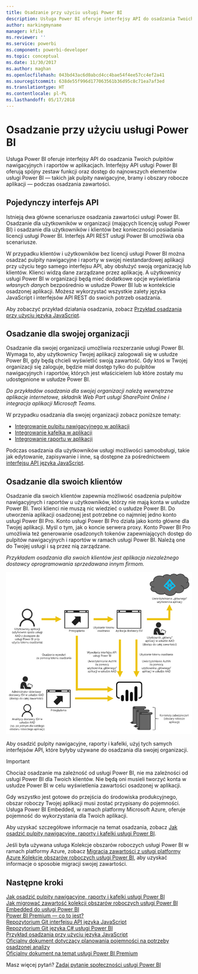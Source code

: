 ```yaml
---
title: Osadzanie przy użyciu usługi Power BI
description: Usługa Power BI oferuje interfejsy API do osadzania Twoich pulpitów nawigacyjnych i raportów w aplikacjach.
author: markingmyname
manager: kfile
ms.reviewer: ''
ms.service: powerbi
ms.component: powerbi-developer
ms.topic: conceptual
ms.date: 11/30/2017
ms.author: maghan
ms.openlocfilehash: 043bd43ac6d0abcd4cc4bae54f4ee57cc4ef2a41
ms.sourcegitcommit: 638de55f996d177063561b36d95c8c71ea7af3ed
ms.translationtype: HT
ms.contentlocale: pl-PL
ms.lasthandoff: 05/17/2018
---
```

# <a name="embedding-with-power-bi"></a>Osadzanie przy użyciu usługi Power BI
Usługa Power BI oferuje interfejsy API do osadzania Twoich pulpitów nawigacyjnych i raportów w aplikacjach. Interfejsy API usługi Power BI oferują spójny zestaw funkcji oraz dostęp do najnowszych elementów usługi Power BI — takich jak pulpity nawigacyjne, bramy i obszary robocze aplikacji — podczas osadzania zawartości.

## <a name="a-single-api"></a>Pojedynczy interfejs API
Istnieją dwa główne scenariusze osadzania zawartości usługi Power BI.  Osadzanie dla użytkowników w organizacji (mających licencję usługi Power BI) i osadzanie dla użytkowników i klientów bez konieczności posiadania licencji usługi Power BI. Interfejs API REST usługi Power BI umożliwia oba scenariusze. 

W przypadku klientów i użytkowników bez licencji usługi Power BI można osadzać pulpity nawigacyjne i raporty w swojej niestandardowej aplikacji przy użyciu tego samego interfejsu API, aby obsłużyć swoją organizację lub klientów. Klienci widzą dane zarządzane przez aplikację. A użytkownicy usługi Power BI w organizacji będą mieć dodatkowe opcje wyświetlania *własnych danych* bezpośrednio w usłudze Power BI lub w kontekście osadzonej aplikacji. Możesz wykorzystać wszystkie zalety języka JavaScript i interfejsów API REST do swoich potrzeb osadzania.

Aby zobaczyć przykład działania osadzania, zobacz [Przykład osadzania przy użyciu języka JavaScript](https://microsoft.github.io/PowerBI-JavaScript/demo/).

## <a name="embedding-for-your-organization"></a>Osadzanie dla swojej organizacji
Osadzanie dla swojej organizacji umożliwia rozszerzanie usługi Power BI. Wymaga to, aby użytkownicy Twojej aplikacji zalogowali się w usłudze Power BI, gdy będą chcieli wyświetlić swoją zawartość. Gdy ktoś w Twojej organizacji się zaloguje, będzie miał dostęp tylko do pulpitów nawigacyjnych i raportów, których jest właścicielem lub które zostały mu udostępnione w usłudze Power BI. 

*Do przykładów osadzania dla swojej organizacji należą wewnętrzne aplikacje internetowe, składnik Web Part usługi SharePoint Online i integracja aplikacji Microsoft Teams.*

W przypadku osadzania dla swojej organizacji zobacz poniższe tematy:

* [Integrowanie pulpitu nawigacyjnego w aplikacji](integrate-dashboard.md)
* [Integrowanie kafelka w aplikacji](integrate-tile.md)
* [Integrowanie raportu w aplikacji](integrate-report.md)

Podczas osadzania dla użytkowników usługi możliwości samoobsługi, takie jak edytowanie, zapisywanie i inne, są dostępne za pośrednictwem [interfejsu API języka JavaScript](https://github.com/Microsoft/PowerBI-JavaScript).

## <a name="embedding-for-your-customers"></a>Osadzanie dla swoich klientów
Osadzanie dla swoich klientów zapewnia możliwość osadzenia pulpitów nawigacyjnych i raportów u użytkowników, którzy nie mają konta w usłudze Power BI. Twoi klienci nie muszą nic wiedzieć o usłudze Power BI. Do utworzenia aplikacji osadzonej jest potrzebne co najmniej jedno konto usługi Power BI Pro. Konto usługi Power BI Pro działa jako konto główne dla Twojej aplikacji. Myśl o tym, jak o koncie serwera proxy. Konto Power BI Pro umożliwia też generowanie osadzonych tokenów zapewniających dostęp do pulpitów nawigacyjnych i raportów w ramach usługi Power BI. Należą one do Twojej usługi i są przez nią zarządzane. 

*Przykładem osadzania dla swoich klientów jest aplikacja niezależnego dostawcy oprogramowania sprzedawana innym firmom.*

![Przepływ osadzania dla swoich klientów](media/embedding/powerbi-embed-flow.png)

Aby osadzić pulpity nawigacyjne, raporty i kafelki, użyj tych samych interfejsów API, które byłyby używane do osadzania dla swojej organizacji.

> [!IMPORTANT]
> Chociaż osadzanie ma zależność od usługi Power BI, nie ma zależności od usługi Power BI dla Twoich klientów. Nie będą oni musieli tworzyć konta w usłudze Power BI w celu wyświetlenia zawartości osadzonej w aplikacji.
> 
> 

Gdy wszystko jest gotowe do przejścia do środowiska produkcyjnego, obszar roboczy Twojej aplikacji musi zostać przypisany do pojemności. Usługa Power BI Embedded, w ramach platformy Microsoft Azure, oferuje pojemność do wykorzystania dla Twoich aplikacji.

Aby uzyskać szczegółowe informacje na temat osadzania, zobacz [Jak osadzić pulpity nawigacyjne, raporty i kafelki usługi Power BI](embedding-content.md).

Jeśli była używana usługa Kolekcje obszarów roboczych usługi Power BI w ramach platformy Azure, zobacz [Migracja zawartości z usługi platformy Azure Kolekcje obszarów roboczych usługi Power BI](migrate-from-powerbi-embedded.md), aby uzyskać informacje o sposobie migracji swojej zawartości.

## <a name="next-steps"></a>Następne kroki
[Jak osadzić pulpity nawigacyjne, raporty i kafelki usługi Power BI](embedding-content.md)  
[Jak migrować zawartość kolekcji obszarów roboczych usługi Power BI Embedded do usługi Power BI](migrate-from-powerbi-embedded.md)  
[Power BI Premium — co to jest?](../service-premium.md)  
[Repozytorium Git interfejsu API języka JavaScript](https://github.com/Microsoft/PowerBI-JavaScript)  
[Repozytorium Git języka C# usługi Power BI](https://github.com/Microsoft/PowerBI-CSharp)  
[Przykład osadzania przy użyciu języka JavaScript](https://microsoft.github.io/PowerBI-JavaScript/demo/)  
[Oficjalny dokument dotyczący planowania pojemności na potrzeby osadzonej analizy](https://aka.ms/pbiewhitepaper)  
[Oficjalny dokument na temat usługi Power BI Premium](https://aka.ms/pbipremiumwhitepaper)  

Masz więcej pytań? [Zadaj pytanie społeczności usługi Power BI](http://community.powerbi.com/)

